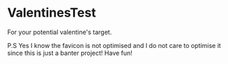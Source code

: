 # ValentinesTest

For your potential valentine's target.

P.S Yes I know the favicon is not optimised and I do not care to optimise it since this is just a banter project! Have fun! 
